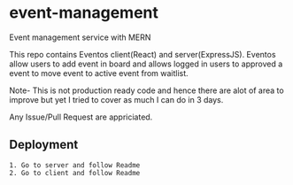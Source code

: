# event-management
Event management service with MERN

This repo contains Eventos client(React) and server(ExpressJS).
Eventos allow users to add event in board and allows logged in users to approved a event to move event to active event from waitlist.

Note- This is not production ready code and hence there are alot of area to improve but yet I tried to cover as much I can do in 3 days.

Any Issue/Pull Request are appriciated.


## Deployment
```
1. Go to server and follow Readme
2. Go to client and follow Readme
```
